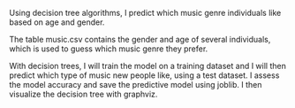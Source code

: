Using decision tree algorithms, I predict which music genre individuals like based on age and gender.

The table music.csv contains the gender and age of several individuals, which is used to guess which music genre they prefer.

With decision trees, I will train the model on a training dataset and I will then predict which type of music new people like, using a test dataset. 
I assess the model accuracy and save the predictive model using joblib. I then visualize the decision tree with graphviz.
